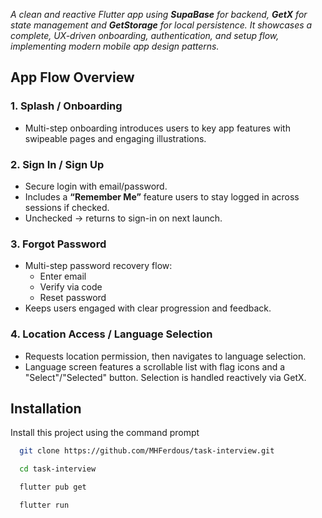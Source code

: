 *A clean and reactive Flutter app using **SupaBase** for backend, **GetX** for state management and **GetStorage** for local persistence. It showcases a complete, UX-driven onboarding, authentication, and setup flow, implementing modern mobile app design patterns.*

##  App Flow Overview

### 1. **Splash / Onboarding**
- Multi-step onboarding introduces users to key app features with swipeable pages and engaging illustrations.

### 2. **Sign In / Sign Up**
- Secure login with email/password.
- Includes a **“Remember Me”** feature users to stay logged in across sessions if checked.
- Unchecked → returns to sign-in on next launch.

### 3. **Forgot Password**
- Multi-step password recovery flow:
    - Enter email
    - Verify via code
    - Reset password
- Keeps users engaged with clear progression and feedback.

### 4. **Location Access / Language Selection**
- Requests location permission, then navigates to language selection.
- Language screen features a scrollable list with flag icons and a "Select"/"Selected" button. Selection is handled reactively via GetX.

## Installation

Install this project using the command prompt

```bash
  git clone https://github.com/MHFerdous/task-interview.git
```
```bash
  cd task-interview
```
```bash
  flutter pub get
```
```bash
  flutter run
```
